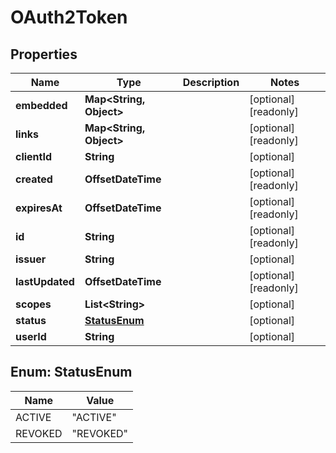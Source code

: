 

# OAuth2Token


## Properties

| Name | Type | Description | Notes |
|------------ | ------------- | ------------- | -------------|
|**embedded** | **Map&lt;String, Object&gt;** |  |  [optional] [readonly] |
|**links** | **Map&lt;String, Object&gt;** |  |  [optional] [readonly] |
|**clientId** | **String** |  |  [optional] |
|**created** | **OffsetDateTime** |  |  [optional] [readonly] |
|**expiresAt** | **OffsetDateTime** |  |  [optional] [readonly] |
|**id** | **String** |  |  [optional] [readonly] |
|**issuer** | **String** |  |  [optional] |
|**lastUpdated** | **OffsetDateTime** |  |  [optional] [readonly] |
|**scopes** | **List&lt;String&gt;** |  |  [optional] |
|**status** | [**StatusEnum**](#StatusEnum) |  |  [optional] |
|**userId** | **String** |  |  [optional] |



## Enum: StatusEnum

| Name | Value |
|---- | -----|
| ACTIVE | &quot;ACTIVE&quot; |
| REVOKED | &quot;REVOKED&quot; |



